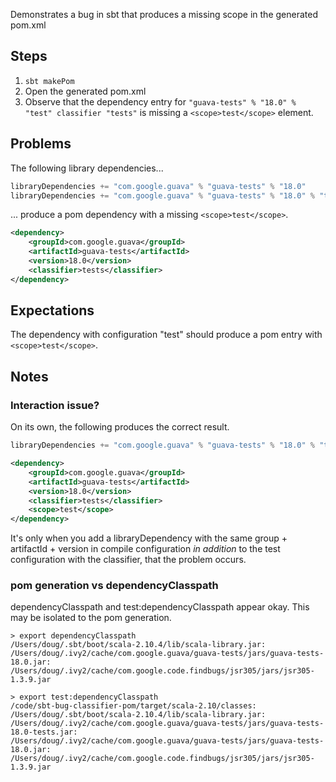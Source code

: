 Demonstrates a bug in sbt that produces a missing scope in the generated pom.xml

## Steps
1. `sbt makePom`
2. Open the generated pom.xml
3. Observe that the dependency entry for `"guava-tests" % "18.0" % "test" classifier "tests"` is missing a `<scope>test</scope>` element.

## Problems
The following library dependencies... 
```scala
libraryDependencies += "com.google.guava" % "guava-tests" % "18.0"
libraryDependencies += "com.google.guava" % "guava-tests" % "18.0" % "test" classifier "tests"
```
... produce a pom dependency with a missing `<scope>test</scope>`.

```xml
<dependency>
    <groupId>com.google.guava</groupId>
    <artifactId>guava-tests</artifactId>
    <version>18.0</version>
    <classifier>tests</classifier>
</dependency>
```

## Expectations
The dependency with configuration "test" should produce a pom entry with `<scope>test</scope>`. 

## Notes

### Interaction issue?
On its own, the following produces the correct result.
```scala
libraryDependencies += "com.google.guava" % "guava-tests" % "18.0" % "test" classifier "tests"
```
```xml
<dependency>
    <groupId>com.google.guava</groupId>
    <artifactId>guava-tests</artifactId>
    <version>18.0</version>
    <classifier>tests</classifier>
    <scope>test</scope>
</dependency>
```

It's only when you add a libraryDependency with the same group + artifactId + version in compile configuration *in addition* to the test configuration with the classifier, that the problem occurs. 

### pom generation vs dependencyClasspath

dependencyClasspath and test:dependencyClasspath appear okay. This may be isolated to the pom generation.

```
> export dependencyClasspath
/Users/doug/.sbt/boot/scala-2.10.4/lib/scala-library.jar:
/Users/doug/.ivy2/cache/com.google.guava/guava-tests/jars/guava-tests-18.0.jar:
/Users/doug/.ivy2/cache/com.google.code.findbugs/jsr305/jars/jsr305-1.3.9.jar

> export test:dependencyClasspath
/code/sbt-bug-classifier-pom/target/scala-2.10/classes:
/Users/doug/.sbt/boot/scala-2.10.4/lib/scala-library.jar:
/Users/doug/.ivy2/cache/com.google.guava/guava-tests/jars/guava-tests-18.0-tests.jar:
/Users/doug/.ivy2/cache/com.google.guava/guava-tests/jars/guava-tests-18.0.jar:
/Users/doug/.ivy2/cache/com.google.code.findbugs/jsr305/jars/jsr305-1.3.9.jar
```
